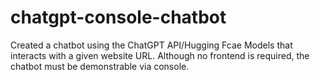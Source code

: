 # chatgpt-console-chatbot
Created a chatbot using the ChatGPT API/Hugging Fcae Models that interacts with a given website URL. Although no frontend is required, the chatbot must be demonstrable via console.
